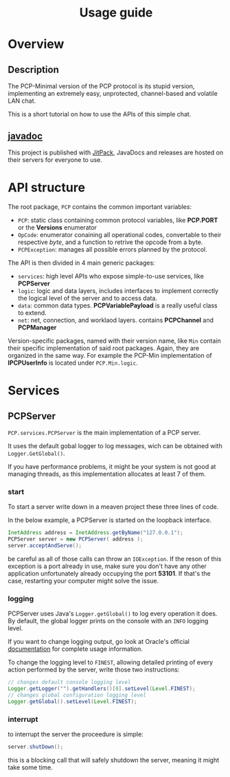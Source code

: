 <center>
<h1>Usage guide</h1>
</center>


# Overview

## Description
The PCP-Minimal version of the PCP protocol is its stupid version, implementing an extremely easy, unprotected, channel-based and volatile LAN chat.

This is a short tutorial on how to use the APIs of this simple chat.

## [javadoc](https://javadoc.jitpack.io/com/github/jacopowolf/potatochatprotocol/latest/javadoc/index.html)
This project is published with [JitPack](https://jitpack.io/), JavaDocs and releases are hosted on their servers for everyone to use.


# API structure
The root package, `PCP` contains the common important variables:

- `PCP`: static class containing common protocol variables, like **PCP.PORT** or the **Versions** enumerator
- `OpCode`: enumerator conaining all operational codes, convertable to their respective *byte*, and a function to retrive the opcode from a byte.
- `PCPException`: manages all possible errors planned by the protocol.

The API is then divided in 4 main generic packages:

- `services`: high level APIs who expose simple-to-use services, like **PCPServer**
- `logic`: logic and data layers, includes interfaces to implement correctly the logical level of the server and to access data.
- `data`: common data types. **PCPVariablePayload** is a really useful class to extend.
- `net`: net, connection, and worklaod layers. contains **PCPChannel** and **PCPManager**

Version-specific packages, named with their version name, like `Min` contain their specific implementation of said root packages.
Again, they are organized in the same way. For example the PCP-Min implementation of **IPCPUserInfo** is located under `PCP.Min.logic`.

# Services

## PCPServer
`PCP.services.PCPServer` is the main implementation of a PCP server.

It uses the default gobal logger to log messages, wich can be obtained with `Logger.GetGlobal()`.

If you have performance problems, it might be your system is not good at managing threads, as this implementation allocates at least 7 of them.

### start

To start a server write down in a meaven project these three lines of code.

In the below example, a PCPServer is started on the loopback interface.

```java
InetAddress address = InetAddress.getByName("127.0.0.1");
PCPServer server = new PCPServer( address );
server.acceptAndServe();
```
be careful as all of those calls can throw an `IOException`.
If the reson of this exception is a port already in use, make sure you don't have any other application unfortunately already occupying the port **53101**. If that's the case, restarting your computer might solve the issue.

### logging
PCPServer uses Java's `Logger.getGlobal()` to log every operation it does.
By default, the global logger prints on the console with an `INFO` logging level. 

If you want to change logging output, go look at Oracle's official [documentation](https://docs.oracle.com/javase/8/docs/api/java/util/logging/Logger.html) for complete usage information.

To change the logging level to `FINEST`, allowing detailed printing of every action performed by the server, write those two instructions:
```java
// changes default console logging level
Logger.getLogger("").getHandlers()[0].setLevel(Level.FINEST);
// changes global configuration logging level
Logger.getGlobal().setLevel(Level.FINEST);
```

### interrupt

to interrupt the server the proceedure is simple:

```java
server.shutDown();
```

this is a blocking call that will safely shutdown the server, meaning it might take some time.
